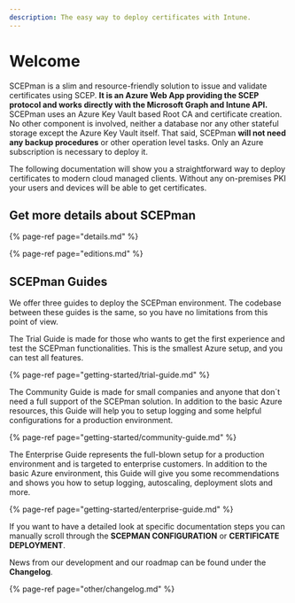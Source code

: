 ```yaml
---
description: The easy way to deploy certificates with Intune.
---
```


# Welcome

SCEPman is a slim and resource-friendly solution to issue and validate certificates using SCEP. **It is an Azure Web App providing the SCEP protocol and works directly with the Microsoft Graph and Intune API.** SCEPman uses an Azure Key Vault based Root CA and certificate creation. No other component is involved, neither a database nor any other stateful storage except the Azure Key Vault itself. That said, SCEPman **will not need any backup procedures** or other operation level tasks. Only an Azure subscription is necessary to deploy it.

The following documentation will show you a straightforward way to deploy certificates to modern cloud managed clients. Without any on-premises PKI your users and devices will be able to get certificates.

## Get more details about SCEPman

{% page-ref page="details.md" %}

{% page-ref page="editions.md" %}

## SCEPman Guides

We offer three guides to deploy the SCEPman environment. The codebase between these guides is the same, so you have no limitations from this point of view. 

The Trial Guide is made for those who wants to get the first experience and test the SCEPman functionalities. This is the smallest Azure setup, and you can test all features.

{% page-ref page="getting-started/trial-guide.md" %}

The Community Guide is made for small companies and anyone that don´t need a full support of the SCEPman solution. In addition to the basic Azure resources, this Guide will help you to setup logging and some helpful configurations for a production environment.

{% page-ref page="getting-started/community-guide.md" %}

The Enterprise Guide represents the full-blown setup for a production environment and is targeted to enterprise customers. In addition to the basic Azure environment, this Guide will give you some recommendations and shows you how to setup logging, autoscaling, deployment slots and more.

{% page-ref page="getting-started/enterprise-guide.md" %}

If you want to have a detailed look at specific documentation steps you can manually scroll through the **SCEPMAN CONFIGURATION** or **CERTIFICATE DEPLOYMENT**.

News from our development and our roadmap can be found under the **Changelog**.

{% page-ref page="other/changelog.md" %}

